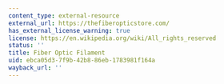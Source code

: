 ```yaml
---
content_type: external-resource
external_url: https://thefiberopticstore.com/
has_external_license_warning: true
license: https://en.wikipedia.org/wiki/All_rights_reserved
status: ''
title: Fiber Optic Filament
uid: ebca05d3-7f9b-42b8-86eb-1783981f164a
wayback_url: ''
---
```

